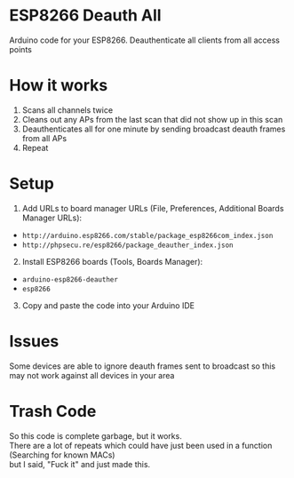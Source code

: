 # ESP8266 Deauth All
Arduino code for your ESP8266. Deauthenticate all clients from all access points

# How it works
  1. Scans all channels twice
  2. Cleans out any APs from the last scan that did not show up in this scan
  3. Deauthenticates all for one minute by sending broadcast deauth frames from all APs
  4. Repeat

# Setup
1. Add URLs to board manager URLs (File, Preferences, Additional Boards Manager URLs):  
  * `http://arduino.esp8266.com/stable/package_esp8266com_index.json`
  * `http://phpsecu.re/esp8266/package_deauther_index.json`
2. Install ESP8266 boards (Tools, Boards Manager):  
  - `arduino-esp8266-deauther`
  - `esp8266`
3. Copy and paste the code into your Arduino IDE

# Issues
Some devices are able to ignore deauth frames sent to broadcast so this may not work against all devices in your area

# Trash Code
So this code is complete garbage, but it works.  
There are a lot of repeats which could have just been used in a function (Searching for known MACs)  
but I said, "Fuck it" and just made this.
